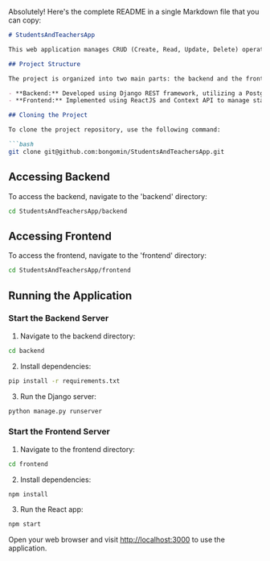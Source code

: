 Absolutely! Here's the complete README in a single Markdown file that you can copy:

```markdown
# StudentsAndTeachersApp

This web application manages CRUD (Create, Read, Update, Delete) operations for students and teachers. It also demonstrates a many-to-many relationship where students are associated with teachers.

## Project Structure

The project is organized into two main parts: the backend and the frontend.

- **Backend:** Developed using Django REST framework, utilizing a PostgreSQL database for data storage.
- **Frontend:** Implemented using ReactJS and Context API to manage state changes.

## Cloning the Project

To clone the project repository, use the following command:

```bash
git clone git@github.com:bongomin/StudentsAndTeachersApp.git
```

## Accessing Backend

To access the backend, navigate to the 'backend' directory:

```bash
cd StudentsAndTeachersApp/backend
```

## Accessing Frontend

To access the frontend, navigate to the 'frontend' directory:

```bash
cd StudentsAndTeachersApp/frontend
```

## Running the Application

### Start the Backend Server

1. Navigate to the backend directory:

```bash
cd backend
```

2. Install dependencies:

```bash
pip install -r requirements.txt
```

3. Run the Django server:

```bash
python manage.py runserver
```

### Start the Frontend Server

1. Navigate to the frontend directory:

```bash
cd frontend
```

2. Install dependencies:

```bash
npm install
```

3. Run the React app:

```bash
npm start
```

Open your web browser and visit [http://localhost:3000](http://localhost:3000) to use the application.
